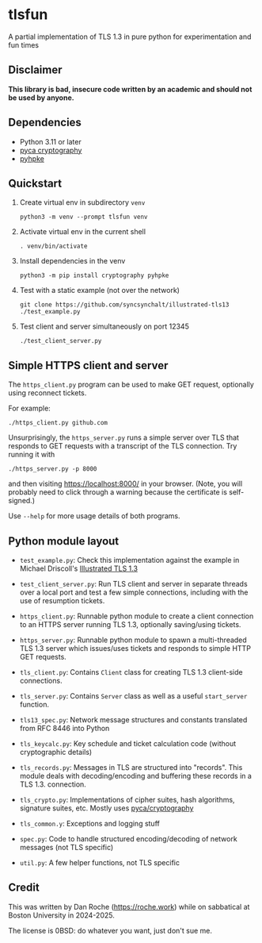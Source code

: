 # tlsfun
A partial implementation of TLS 1.3 in pure python for experimentation and fun times

## Disclaimer

**This library is bad, insecure code written by an academic and
should not be used by anyone.**

## Dependencies

*   Python 3.11 or later
*   [pyca cryptography](https://cryptography.io/en/latest/)
*   [pyhpke](https://github.com/dajiaji/pyhpke)

## Quickstart

1.  Create virtual env in subdirectory `venv`

        python3 -m venv --prompt tlsfun venv

2.  Activate virtual env in the current shell

        . venv/bin/activate

3.  Install dependencies in the venv

        python3 -m pip install cryptography pyhpke

4.  Test with a static example (not over the network)

        git clone https://github.com/syncsynchalt/illustrated-tls13
        ./test_example.py

5.  Test client and server simultaneously on port 12345

        ./test_client_server.py


## Simple HTTPS client and server

The `https_client.py` program can be used to make GET request, optionally using
reconnect tickets.

For example:

    ./https_client.py github.com

Unsurprisingly, the `https_server.py` runs a simple server over TLS
that responds to GET requests with a transcript of the TLS connection.
Try running it with

    ./https_server.py -p 8000

and then visiting <https://localhost:8000/> in your browser.
(Note, you will probably need to click through a warning because
the certificate is self-signed.)

Use `--help` for more usage details of both programs.


## Python module layout

*   `test_example.py`: Check this implementation against the example in
    Michael Driscoll's [Illustrated TLS 1.3](https://tls13.xargs.org/)

*   `test_client_server.py`: Run TLS client and server in separate
    threads over a local port and test a few simple connections,
    including with the use of resumption tickets.

*   `https_client.py`: Runnable python module to create a client connection to
    an HTTPS server running TLS 1.3, optionally saving/using tickets.

*   `https_server.py`: Runnable python module to spawn a multi-threaded
    TLS 1.3 server which issues/uses tickets and responds to simple HTTP
    GET requests.

*   `tls_client.py`: Contains `Client` class for creating TLS 1.3 client-side
    connections.

*   `tls_server.py`: Contains `Server` class as well as a useful
    `start_server` function.

*   `tls13_spec.py`: Network message structures and constants translated
    from RFC 8446 into Python

*   `tls_keycalc.py`: Key schedule and ticket calculation code
    (without cryptographic details)

*   `tls_records.py`: Messages in TLS are structured into "records".
    This module deals with decoding/encoding and buffering these records
    in a TLS 1.3. connection.

*   `tls_crypto.py`: Implementations of cipher suites, hash algorithms,
    signature suites, etc. Mostly uses
    [pyca/cryptography](https://cryptography.io/)

*   `tls_common.y`: Exceptions and logging stuff

*   `spec.py`: Code to handle structured encoding/decoding of network
    messages (not TLS specific)

*   `util.py`: A few helper functions, not TLS specific

## Credit

This was written by Dan Roche (<https://roche.work>) while on sabbatical
at Boston University in 2024-2025.

The license is 0BSD: do whatever you want, just don't sue me.
